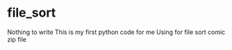 # file_sort
Nothing to write
This is my first python code for me
Using for file sort comic zip file
